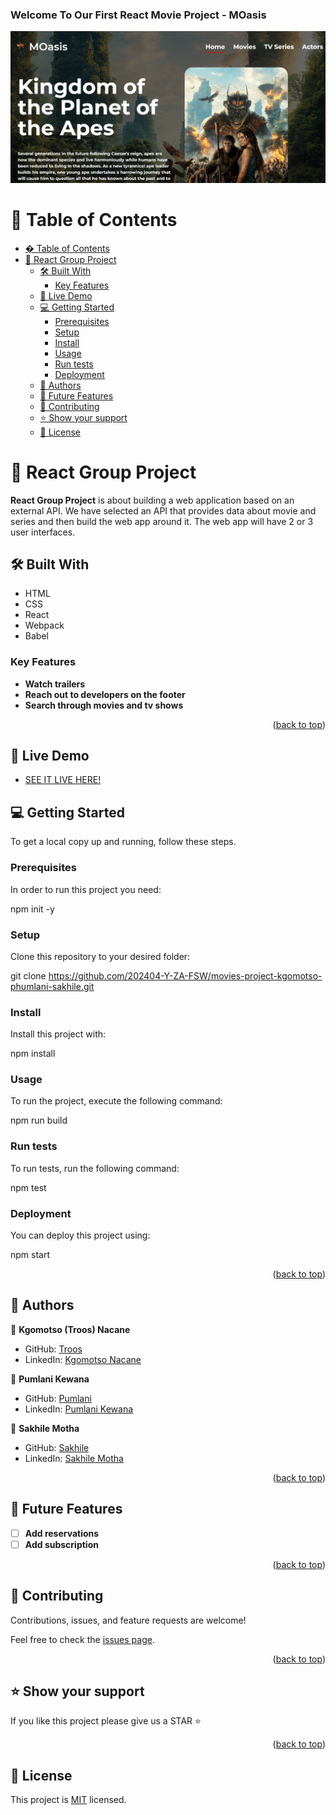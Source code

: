 <a name="readme-top"></a>

<h3><b>Welcome To Our First React Movie Project - MOasis</b></h3>
<div align="center">
  <img src="./MOasis.png" alt="logo" width="auto"  height="auto" />
  <br/>


</div>

# 📗 Table of Contents

- [� Table of Contents](#-table-of-contents)
- [📖 React Group Project ](#-react-group-project-)
  - [🛠 Built With ](#-built-with-)
    - [Key Features ](#key-features-)
  - [🚀 Live Demo ](#-live-demo-)
  - [💻 Getting Started ](#-getting-started-)
    - [Prerequisites](#prerequisites)
    - [Setup](#setup)
    - [Install](#install)
    - [Usage](#usage)
    - [Run tests](#run-tests)
    - [Deployment](#deployment)
  - [👥 Authors ](#-authors-)
  - [🔭 Future Features ](#-future-features-)
  - [🤝 Contributing ](#-contributing-)
  - [⭐️ Show your support ](#️-show-your-support-)
  - [📝 License ](#-license-)

# 📖 React Group Project <a name="about-project"></a>

**React Group Project** is about building a web application based on an external API. We have selected an API that provides data about movie and series and then build the web app around it. The web app will have 2 or 3 user interfaces.

## 🛠 Built With <a name="built-with"></a>
- HTML
- CSS
- React
- Webpack
- Babel

### Key Features <a name="key-features"></a>

- **Watch trailers**
- **Reach out to developers on the footer**
- **Search through movies and tv shows**

<p align="right">(<a href="#readme-top">back to top</a>)</p>

## 🚀 Live Demo <a name="live-demo"></a>
- [SEE IT LIVE HERE!](https://t-p-s-movie.netlify.app/)<a name="readme-top"></a>

## 💻 Getting Started <a name="getting-started"></a>

To get a local copy up and running, follow these steps.

### Prerequisites

In order to run this project you need:

npm init -y

### Setup

Clone this repository to your desired folder:

git clone https://github.com/202404-Y-ZA-FSW/movies-project-kgomotso-phumlani-sakhile.git

### Install

Install this project with:

npm install

### Usage

To run the project, execute the following command:

npm run build

### Run tests

To run tests, run the following command:

npm test

### Deployment

You can deploy this project using:

npm start

<p align="right">(<a href="#readme-top">back to top</a>)</p>

## 👥 Authors <a name="authors"></a>


👤 **Kgomotso (Troos) Nacane**

- GitHub: [Troos](https://github.com/Kgomotso196)
- LinkedIn: [Kgomotso Nacane](https://www.linkedin.com/in/kgomotso-nacane/)

👤 **Pumlani Kewana**

- GitHub: [Pumlani](https://github.com/Pumlanikewana)
- LinkedIn: [Pumlani Kewana](https://www.linkedin.com/in/pumlani-kewana-58047515b)

👤 **Sakhile Motha**

- GitHub: [Sakhile](https://github.com/KhileM)
- LinkedIn: [Sakhile Motha](https://www.linkedin.com/in/sakhile-motha-033264167/)

<p align="right">(<a href="#readme-top">back to top</a>)</p>

## 🔭 Future Features <a name="future-features"></a>

- [ ] **Add reservations**
- [ ] **Add subscription**

<p align="right">(<a href="#readme-top">back to top</a>)</p>

## 🤝 Contributing <a name="contributing"></a>

Contributions, issues, and feature requests are welcome!

Feel free to check the [issues page](../issues).

<p align="right">(<a href="#readme-top">back to top</a>)</p>

## ⭐️ Show your support <a name="support"></a>


If you like this project please give us a STAR ⭐

<p align="right">(<a href="#readme-top">back to top</a>)</p>

## 📝 License <a name="license"></a>

This project is [MIT](./MIT.md) licensed.
